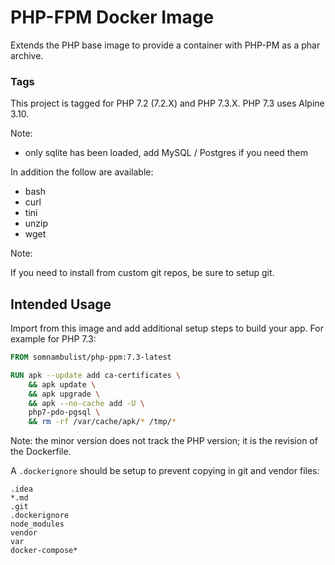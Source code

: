 # PHP-FPM Docker Image

Extends the PHP base image to provide a container with PHP-PM as a phar archive.

### Tags

This project is tagged for PHP 7.2 (7.2.X) and PHP 7.3.X. PHP 7.3 uses Alpine 3.10.

Note:

 * only sqlite has been loaded, add MySQL / Postgres if you need them
 
In addition the follow are available:

 * bash
 * curl
 * tini
 * unzip
 * wget

Note:

If you need to install from custom git repos, be sure to setup git.
 
## Intended Usage

Import from this image and add additional setup steps to build your app. For example for PHP 7.3:

```dockerfile
FROM somnambulist/php-ppm:7.3-latest

RUN apk --update add ca-certificates \
    && apk update \
    && apk upgrade \
    && apk --no-cache add -U \
    php7-pdo-pgsql \
    && rm -rf /var/cache/apk/* /tmp/*

```

Note: the minor version does not track the PHP version; it is the revision of the Dockerfile.

A `.dockerignore` should be setup to prevent copying in git and vendor files:

```
.idea
*.md
.git
.dockerignore
node_modules
vendor
var
docker-compose*
```

